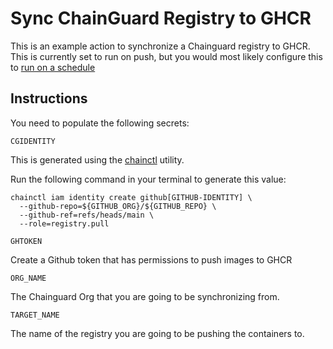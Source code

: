 # Sync ChainGuard Registry to GHCR

This is an example action to synchronize a Chainguard registry to GHCR. This is currently set to run on push, but you would most likely configure this to [run on a schedule](https://docs.github.com/en/actions/using-workflows/events-that-trigger-workflows#schedule)

## Instructions

You need to populate the following secrets:

```CGIDENTITY```

This is generated using the [chainctl](https://edu.chainguard.dev/chainguard/administration/how-to-install-chainctl/#:~:text=You%20can%20install%20chainctl%20for,chainctl%20on%20your%20macOS%20device) utility.

Run the following command in your terminal to generate this value:

```
chainctl iam identity create github[GITHUB-IDENTITY] \
  --github-repo=${GITHUB_ORG}/${GITHUB_REPO} \
  --github-ref=refs/heads/main \
  --role=registry.pull
```

```GHTOKEN```

Create a Github token that has permissions to push images to GHCR

```ORG_NAME```

The Chainguard Org that you are going to be synchronizing from.

```TARGET_NAME```

The name of the registry you are going to be pushing the containers to.
